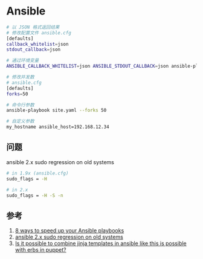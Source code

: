 # Ansible

```sh
# 以 JSON 格式返回结果
# 修改配置文件 ansible.cfg
[defaults]
callback_whitelist=json
stdout_callback=json

# 通过环境变量 
ANSIBLE_CALLBACK_WHITELIST=json ANSIBLE_STDOUT_CALLBACK=json ansible-playbook ...

# 修改并发数
# ansible.cfg
[defaults]
forks=50

# 命令行参数
ansible-playbook site.yaml --forks 50

# 自定义参数
my_hostname ansible_host=192.168.12.34
```

## 问题

ansible 2.x sudo regression on old systems

```sh
# in 1.9x (ansible.cfg)
sudo_flags = -H

# in 2.x
sudo_flags = -H -S -n
```

## 参考

1. [8 ways to speed up your Ansible playbooks](https://www.redhat.com/sysadmin/faster-ansible-playbook-execution)
2. [ansible 2.x sudo regression on old systems](https://github.com/ansible/ansible/issues/13941)
3. [Is it possible to combine jinja templates in ansible like this is possible with erbs in puppet?](https://devops.stackexchange.com/questions/1558/is-it-possible-to-combine-jinja-templates-in-ansible-like-this-is-possible-with)
